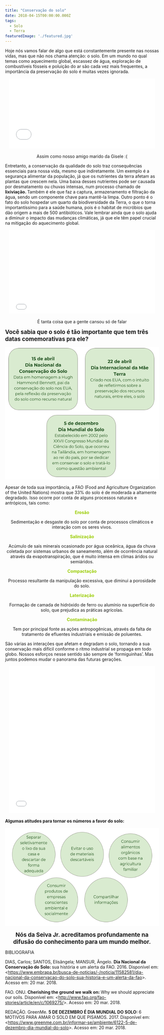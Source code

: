 ```yaml
---
title: "Conservação do solo"
date: 2018-04-15T00:00:00.000Z
tags:
  - Solo
  - Terra
featuredImage: './featured.jpg'
---
```


<span style="font-weight: 400;">Hoje nós vamos falar de algo que está constantemente presente nas nossas vidas, mas que não nos chama atenção: o solo. Em um mundo no qual temas como aquecimento global, escassez de água, exploração de combustíveis fósseis e poluição do ar são cada vez mais frequentes, a importância da preservação do solo é muitas vezes ignorada.</span>

<p style="text-align: center;"><iframe src="//giphy.com/embed/26gR0hw5iIHUClqcU" width="480" height="229" frameborder="0"></iframe></p>
<p style="text-align: center;"><span style="font-weight: 400;">Assim como nosso amigo marido da Gisele :(</span></p>

<span style="font-weight: 400;">Entretanto, a conservação da qualidade do solo traz consequências essenciais para nossa vida, mesmo que indiretamente. Um exemplo é a segurança alimentar da população, já que os nutrientes da terra afetam as plantas que crescem nela. Uma baixa desses nutrientes pode ser causada por desmatamento ou chuvas intensas, num processo chamado de </span><b>lixiviação. </b><span style="font-weight: 400;">Também é ele que faz a captura, armazenamento e filtração da água, sendo um componente chave para mantê-la limpa. </span>
<span style="font-weight: 400;">Outro ponto é o fato do solo hospedar um quarto da biodiversidade da Terra, o que o torna importantíssimo para a saúde humana, pois é o habitat de micróbios que dão origem a mais de 500 antibióticos. Vale lembrar ainda que o solo ajuda a diminuir o impacto das mudanças climáticas, já que ele têm papel crucial na mitigação do aquecimento global.</span>

<p style="text-align: center;"><iframe src="//giphy.com/embed/KR9OgQyWAwIIE" width="480" height="274" frameborder="0"></iframe></p>
<p style="text-align: center;"><span style="font-weight: 400;">É tanta coisa que a gente cansou só de falar</span></p>

<span style="font-size: 14pt;"><b>Você sabia que o solo é tão importante que tem três datas comemorativas pra ele</b><b>?</b></span>

<p style="text-align: center;"><img class="alignnone wp-image-642 " src="./02.png" alt="" width="518" height="433" /></p>

<span style="font-weight: 400;">Apesar de toda sua importância, a FAO (Food and Agriculture Organization of the United Nations) mostra que 33% do solo é de moderada a altamente degradado. Isso ocorre por conta de alguns processos naturais e antrópicos, tais como:</span>
<p style="text-align: center;"><span style="color: #99cc00;"><b>Erosão</b></span></p>
<p style="text-align: center;"><span style="font-weight: 400;">Sedimentação e desgaste do solo por conta de processos climáticos e interação com os seres vivos.</span></p>
<p style="text-align: center;"><span style="color: #99cc00;"><b>Salinização</b></span></p>
<p style="text-align: center;"><span style="font-weight: 400;">Acúmulo de sais minerais ocasionado por</span> <span style="font-weight: 400;">água oceânica, água da chuva coletada por sistemas urbanos de saneamento, além de ocorrência natural através da evapotranspiração, que é muito intensa em climas áridos ou semiáridos.</span></p>
<p style="text-align: center;"><span style="color: #99cc00;"><b>Compactação</b></span></p>
<p style="text-align: center;"><span style="font-weight: 400;">Processo resultante da manipulação excessiva, que diminui a porosidade do solo.</span></p>
<p style="text-align: center;"><span style="color: #99cc00;"><b>Laterização</b></span></p>
<p style="text-align: center;"><span style="font-weight: 400;">Formação de camada de hidróxido de ferro ou alumínio na superfície do solo, que prejudica as práticas agrícolas. </span></p>
<p style="text-align: center;"><span style="color: #99cc00;"><b>Contaminação</b></span></p>
<p style="text-align: center;"><span style="font-weight: 400;">Tem por principal fonte as ações antropogênicas, através da falta de tratamento de efluentes industriais e emissão de poluentes. </span></p>
<p style="text-align: left;"><span style="font-weight: 400;">São várias as interações que afetam e degradam o solo, tornando a sua conservação mais difícil conforme o ritmo industrial se propaga em todo globo. Nossos esforços nesse sentido são sempre de ‘formiguinhas’. Mas juntos podemos mudar o panorama das futuras gerações.</span></p>

<p style="text-align: center;"><iframe src="//giphy.com/embed/l3q2Wl7Wpz09Z5hfi" width="480" height="480" frameborder="0"></iframe></p>

<b>Algumas atitudes para tornar os números a favor do solo:</b>

<img class=" wp-image-643 aligncenter" src="./03.png" alt="" width="537" height="321" />

<p style="text-align: center;"><span style="font-size: 14pt;"><b>Nós da Seiva Jr. acreditamos profundamente na difusão do conhecimento para um mundo melhor.</b></span></p>

<span style="font-weight: 400;">BIBLIOGRAFIA</span>

<span style="font-weight: 400;">DIAS, Carlos; SANTOS, Elisângela; MANSUR, Ângelo. </span><b>Dia Nacional da Conservação do Solo: </b><span style="font-weight: 400;">sua história e um alerta da FAO. 2016. Disponível em: &lt;https://www.embrapa.br/busca-de-noticias/-/noticia/11582581/dia-nacional-da-conservacao-do-solo-sua-historia-e-um-alerta-da-fao&gt;. Acesso em: 20 mar. 2018.</span>

<span style="font-weight: 400;">FAO. ONU. </span><b>Cherishing the ground we walk on: </b><span style="font-weight: 400;">Why we should appreciate our soils. Disponível em: &lt;http://www.fao.org/fao-stories/article/en/c/1069275/&gt;. Acesso em: 20 mar. 2018.</span>

<span style="font-weight: 400;">REDAÇÃO. GreenMe. </span><b>5 DE DEZEMBRO É DIA MUNDIAL DO SOLO: </b><span style="font-weight: 400;">6 MOTIVOS PARA AMAR O SOLO EM QUE PISAMOS. 2017. Disponível em: &lt;https://www.greenme.com.br/informar-se/ambiente/6122-5-de-dezembro-dia-mundial-do-solo&gt;. Acesso em: 20 mar. 2018.</span>
